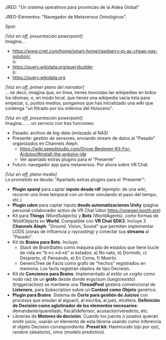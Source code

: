JRED: "Un sistema operativos para provincias de la Aldea Global"

JRED-Elementos: "Navegador de Metaversos Ontológicos".

Spot:

*[Voz en off, presentación powerpoint]*  
Imagina...
- https://www.cnet.com/home/smart-home/raspberry-pi-as-cheap-nas-solution/  
ó:  
- https://query.wikidata.org/querybuilder  
ó:  
- https://query.wikidata.org

*[Voz en off, primer plano del narrador]*  
... es decir, imagina que, en línea, tienes toooodas las wikipedias en todos los idiomas;
o, en modo local, que tienes una wikipedia vacía lista para empezar, o, puntos medios,
pongamos que has inicializado una wiki que contenga "un filtrado por los milenios del Holoceno".

*[Voz en off, presentación powerpoint]*  
Imagina...
... un servicio con tres funciones:
- Pasado: archivo de big-data (enlazado al NAS)
- Presente: gestión de sensores, enviando stream de datos al "Pasado" organizados en Channels Aleph.
    - https://wiki.seeedstudio.com/Grove-Beginner-Kit-For-Arduino/#install-the-arduino-ide
    - Ver apartado extras plugins para el "Presente"
- Futuro: navegador app para metaversos. Por ahora sobre VR Chat.

*[Voz en off, plano medio]*  
Lo prometido es deuda: "Apartado extras plugins para el 'Presente'":

 - **Plugin sparql** para captar **inputs desde rdf** (ejemplo: de una wiki, recorrer una línea temporal con un timer simulando el paso del tiempo, etc.)
- **Plugin udon** para captar inputs **desde automatizaciones Unity** (página personal colaborador activo de VR Chat Udon https://vowgan.booth.pm)
- Kit para **Things** (WordSubjects) y **Bots** (WorldAgents), como formas de WoldObjects en **World**. Compatible con **VR Chat SDK3**. Incluye 3 **Channels Aleph**: "Ground, Vision, Sound" que permiten implementar LODS (zonas de influencia y raycasting) y conectar sus **streams** al "Pasado".
- Kit de **Brains para Bots**. Incluye:
    - Stack de BrainStates como máquina pila de estados que tiene bucle de vida en "b->c->d->b" si estados: 
        a) No nato, b) Dormido, c) Despierto, d) Pensando, e) En Coma, f) Muerto.
    - GenericTree de Facts como grafo de "hechos" registrados en memoria. Los facts registran objetos de tipo Decision.
- Kit de **Concience para Brains**: Implementado al estilo un cogito como nodo raíz de un **grafo** desde donde ergo/sum (luego/existo) (trigger/action) se mantiene una **ThreadPool** gestora convencional de **Listeners**, para Subscription sobre un **Content como Objeto** genérico.
- **Plugin para Brains**: Sistema de **Corte para gestión de Juicios** con procesos que emulan al alguacil, al escriba, al juez, etcétera. **Definición de Decisión como aglutinador de los elementos necesarios**: demandante/querellado, fiscal/defensor, acusación/veredicto, etc.
- Librerías de **Motores de decisión**. Cuando los jueces o jurados quieran emitir juicio, usarán un elemento de esta librería usando como Inferencia el objeto Decision correspondiente. **Preset kit**: Hammurabi (ojo por ojo), random (aleatorio), onnx (modelo predictivo).
